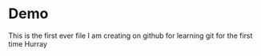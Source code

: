 # Demo

This is the first ever file I am creating on github for learning git for the first time Hurray
